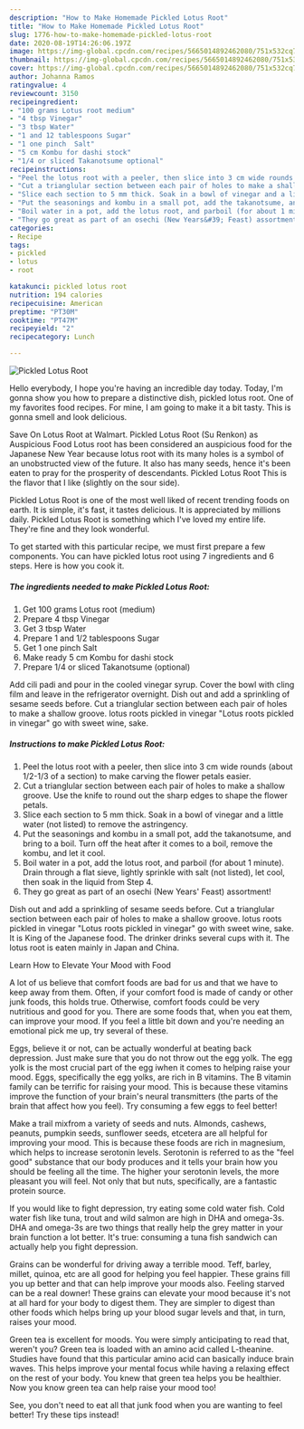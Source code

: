 ```yaml
---
description: "How to Make Homemade Pickled Lotus Root"
title: "How to Make Homemade Pickled Lotus Root"
slug: 1776-how-to-make-homemade-pickled-lotus-root
date: 2020-08-19T14:26:06.197Z
image: https://img-global.cpcdn.com/recipes/5665014892462080/751x532cq70/pickled-lotus-root-recipe-main-photo.jpg
thumbnail: https://img-global.cpcdn.com/recipes/5665014892462080/751x532cq70/pickled-lotus-root-recipe-main-photo.jpg
cover: https://img-global.cpcdn.com/recipes/5665014892462080/751x532cq70/pickled-lotus-root-recipe-main-photo.jpg
author: Johanna Ramos
ratingvalue: 4
reviewcount: 3150
recipeingredient:
- "100 grams Lotus root medium"
- "4 tbsp Vinegar"
- "3 tbsp Water"
- "1 and 12 tablespoons Sugar"
- "1 one pinch  Salt"
- "5 cm Kombu for dashi stock"
- "1/4 or sliced Takanotsume optional"
recipeinstructions:
- "Peel the lotus root with a peeler, then slice into 3 cm wide rounds (about 1/2-1/3 of a section) to make carving the flower petals easier."
- "Cut a trianglular section between each pair of holes to make a shallow groove. Use the knife to round out the sharp edges to shape the flower petals."
- "Slice each section to 5 mm thick. Soak in a bowl of vinegar and a little water (not listed) to remove the astringency."
- "Put the seasonings and kombu in a small pot, add the takanotsume, and bring to a boil. Turn off the heat after it comes to a boil, remove the kombu, and let it cool."
- "Boil water in a pot, add the lotus root, and parboil (for about 1 minute). Drain through a flat sieve, lightly sprinkle with salt (not listed), let cool, then soak in the liquid from Step 4."
- "They go great as part of an osechi (New Years&#39; Feast) assortment!"
categories:
- Recipe
tags:
- pickled
- lotus
- root

katakunci: pickled lotus root 
nutrition: 194 calories
recipecuisine: American
preptime: "PT30M"
cooktime: "PT47M"
recipeyield: "2"
recipecategory: Lunch

---
```



![Pickled Lotus Root](https://img-global.cpcdn.com/recipes/5665014892462080/751x532cq70/pickled-lotus-root-recipe-main-photo.jpg)

Hello everybody, I hope you're having an incredible day today. Today, I'm gonna show you how to prepare a distinctive dish, pickled lotus root. One of my favorites food recipes. For mine, I am going to make it a bit tasty. This is gonna smell and look delicious.

Save On Lotus Root at Walmart. Pickled Lotus Root (Su Renkon) as Auspicious Food Lotus root has been considered an auspicious food for the Japanese New Year because lotus root with its many holes is a symbol of an unobstructed view of the future. It also has many seeds, hence it&#39;s been eaten to pray for the prosperity of descendants. Pickled Lotus Root This is the flavor that I like (slightly on the sour side).

Pickled Lotus Root is one of the most well liked of recent trending foods on earth. It is simple, it's fast, it tastes delicious. It is appreciated by millions daily. Pickled Lotus Root is something which I've loved my entire life. They're fine and they look wonderful.


To get started with this particular recipe, we must first prepare a few components. You can have pickled lotus root using 7 ingredients and 6 steps. Here is how you cook it.

<!--inarticleads1-->

##### The ingredients needed to make Pickled Lotus Root:

1. Get 100 grams Lotus root (medium)
1. Prepare 4 tbsp Vinegar
1. Get 3 tbsp Water
1. Prepare 1 and 1/2 tablespoons Sugar
1. Get 1 one pinch  Salt
1. Make ready 5 cm Kombu for dashi stock
1. Prepare 1/4 or sliced Takanotsume (optional)


Add cili padi and pour in the cooled vinegar syrup. Cover the bowl with cling film and leave in the refrigerator overnight. Dish out and add a sprinkling of sesame seeds before. Cut a trianglular section between each pair of holes to make a shallow groove. lotus roots pickled in vinegar &#34;Lotus roots pickled in vinegar&#34; go with sweet wine, sake. 

<!--inarticleads2-->

##### Instructions to make Pickled Lotus Root:

1. Peel the lotus root with a peeler, then slice into 3 cm wide rounds (about 1/2-1/3 of a section) to make carving the flower petals easier.
1. Cut a trianglular section between each pair of holes to make a shallow groove. Use the knife to round out the sharp edges to shape the flower petals.
1. Slice each section to 5 mm thick. Soak in a bowl of vinegar and a little water (not listed) to remove the astringency.
1. Put the seasonings and kombu in a small pot, add the takanotsume, and bring to a boil. Turn off the heat after it comes to a boil, remove the kombu, and let it cool.
1. Boil water in a pot, add the lotus root, and parboil (for about 1 minute). Drain through a flat sieve, lightly sprinkle with salt (not listed), let cool, then soak in the liquid from Step 4.
1. They go great as part of an osechi (New Years&#39; Feast) assortment!


Dish out and add a sprinkling of sesame seeds before. Cut a trianglular section between each pair of holes to make a shallow groove. lotus roots pickled in vinegar &#34;Lotus roots pickled in vinegar&#34; go with sweet wine, sake. It is King of the Japanese food. The drinker drinks several cups with it. The lotus root is eaten mainly in Japan and China. 

Learn How to Elevate Your Mood with Food


A lot of us believe that comfort foods are bad for us and that we have to keep away from them. Often, if your comfort food is made of candy or other junk foods, this holds true. Otherwise, comfort foods could be very nutritious and good for you. There are some foods that, when you eat them, can improve your mood. If you feel a little bit down and you're needing an emotional pick me up, try several of these.

Eggs, believe it or not, can be actually wonderful at beating back depression. Just make sure that you do not throw out the egg yolk. The egg yolk is the most crucial part of the egg iwhen it comes to helping raise your mood. Eggs, specifically the egg yolks, are rich in B vitamins. The B vitamin family can be terrific for raising your mood. This is because these vitamins improve the function of your brain's neural transmitters (the parts of the brain that affect how you feel). Try consuming a few eggs to feel better!

Make a trail mixfrom a variety of seeds and nuts. Almonds, cashews, peanuts, pumpkin seeds, sunflower seeds, etcetera are all helpful for improving your mood. This is because these foods are rich in magnesium, which helps to increase serotonin levels. Serotonin is referred to as the "feel good" substance that our body produces and it tells your brain how you should be feeling all the time. The higher your serotonin levels, the more pleasant you will feel. Not only that but nuts, specifically, are a fantastic protein source.

If you would like to fight depression, try eating some cold water fish. Cold water fish like tuna, trout and wild salmon are high in DHA and omega-3s. DHA and omega-3s are two things that really help the grey matter in your brain function a lot better. It's true: consuming a tuna fish sandwich can actually help you fight depression. 

Grains can be wonderful for driving away a terrible mood. Teff, barley, millet, quinoa, etc are all good for helping you feel happier. These grains fill you up better and that can help improve your moods also. Feeling starved can be a real downer! These grains can elevate your mood because it's not at all hard for your body to digest them. They are simpler to digest than other foods which helps bring up your blood sugar levels and that, in turn, raises your mood.

Green tea is excellent for moods. You were simply anticipating to read that, weren't you? Green tea is loaded with an amino acid called L-theanine. Studies have found that this particular amino acid can basically induce brain waves. This helps improve your mental focus while having a relaxing effect on the rest of your body. You knew that green tea helps you be healthier. Now you know green tea can help raise your mood too!

See, you don't need to eat all that junk food when you are wanting to feel better! Try  these tips  instead!


